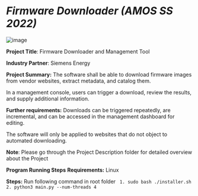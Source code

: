# _Firmware Downloader (AMOS SS 2022)_

![image](https://user-images.githubusercontent.com/104498119/168901090-445c6709-dfa1-4592-a9bc-ab61af57d433.png)


**Project Title**: Firmware Downloader and Management Tool

**Industry Partner**: Siemens Energy

**Project Summary:**
The software shall be able to
  download firmware images from vendor websites,
  extract metadata, and
  catalog them.

In a management console,
  users can trigger a download,
  review the results, and
  supply additional information.

**Further requirements:** 
Downloads
  can be triggered repeatedly,
  are incremental, and
  can be accessed in the management dashboard for editing.

The software will only be applied to websites that do not object to automated downloading.

**Note**: Please go through the Project Description folder for detailed overview about the Project

**Program Running Steps**
**Requirements:**
  Linux
  
**Steps:**
  Run following command in root folder
    	` 1. sudo bash ./installer.sh`
	` 2. python3 main.py --num-threads 4`
